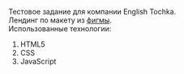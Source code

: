 Тестовое задание для компании English Tochka.  
Лендинг по макету из [фигмы](https://www.figma.com/file/Osqs0tQAeq70JwWlEgIzWn).  
Использованные технологии:  
1. HTML5
2. CSS
3. JavaScript